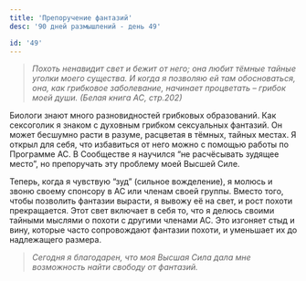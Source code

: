 ```yaml
---
title: 'Препоручение фантазий'
desc: '90 дней размышлений - день 49'

id: '49'
---
```


> _Похоть ненавидит свет и бежит от него; она любит тёмные тайные уголки моего
> существа. И когда я позволяю ей там обосноваться, она, как грибковое
> заболевание, начинает процветать – грибок моей души._ _(Белая книга АС,
> стр.202)_

Биологи знают много разновидностей грибковых образований. Как сексоголик я
знаком с духовным грибком сексуальных фантазий. Он может бесшумно расти в
разуме, расцветая в тёмных, тайных местах. Я открыл для себя, что избавиться
от него можно с помощью работы по Программе АС. В Сообществе я научился “не
расчёсывать зудящее место”, но препоручать эту проблему моей Высшей Силе.

Теперь, когда я чувствую “зуд” (сильное вожделение), я молюсь и звоню своему
спонсору в АС или членам своей группы. Вместо того, чтобы позволить фантазии
вырасти, я вывожу её на свет, и рост похоти прекращается. Этот свет включает в
себя то, что я делюсь своими тайными мыслями о похоти с другими членами АС.
Это изгоняет стыд и вину, которые часто сопровождают фантазии похоти, и
уменьшает их до надлежащего размера.

> _Сегодня я благодарен, что моя Высшая Сила дала мне возможность найти
> свободу от фантазий._

